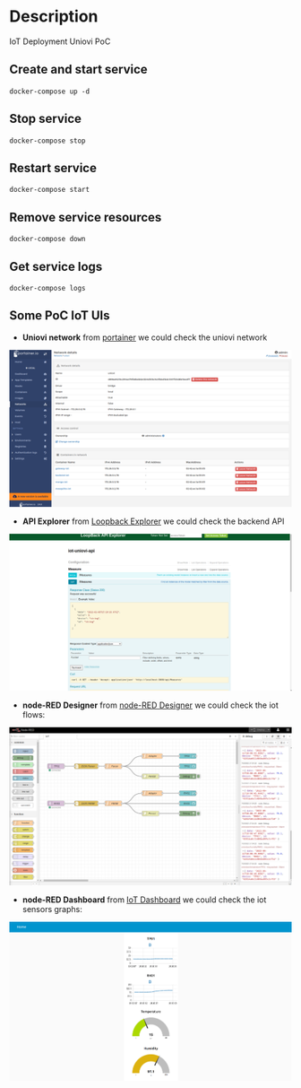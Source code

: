 # Description
IoT Deployment Uniovi PoC

## Create and start service
```shell
docker-compose up -d
```

## Stop service
```shell
docker-compose stop
```

## Restart service
```shell
docker-compose start
```

## Remove service resources
```shell
docker-compose down
```

## Get service logs
```shell
docker-compose logs
```

## Some PoC IoT UIs

- **Uniovi network** from [portainer](https://localhost:9443) we could check the uniovi network

![Uniovi net](captures/iot_network.png "Uniovi net")

- **API Explorer** from [Loopback Explorer](http://localhost:3000/explorer) we could check the backend API

![API Explorer](captures/api-explorer.png "API Explorer")

- **node-RED Designer** from [node-RED Designer](http://localhost:1880) we could check the iot flows:

![node-RED Designer](captures/node-RED_designer.png "node-RED Designer")

- **node-RED Dashboard** from [IoT Dashboard](http://localhost:1880/ui) we could check the iot sensors graphs:

![node-RED Dashboard](captures/node-RED_iot.png "node-RED IoT Dashboard")